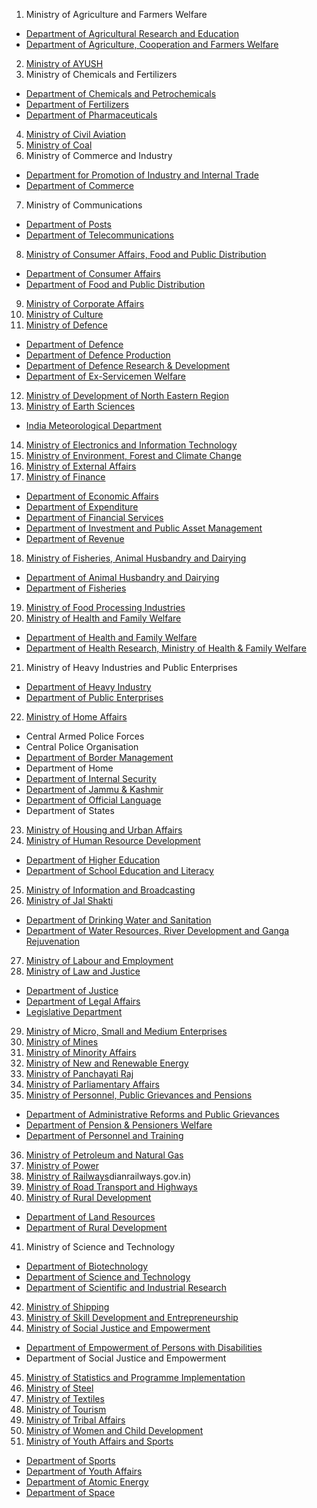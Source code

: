 1. Ministry of Agriculture and Farmers Welfare
  * [Department of Agricultural Research and Education](http://dare.gov.in)
  * [Department of Agriculture, Cooperation and Farmers Welfare](http://agricoop.gov.in)
2. [Ministry of AYUSH](http://ayush.gov.in)
3. Ministry of Chemicals and Fertilizers
  * [Department of Chemicals and Petrochemicals](http://chemicals.gov.in)
  * [Department of Fertilizers](http://fert.nic.in)
  * [Department of Pharmaceuticals](http://pharmaceuticals.gov.in)
4. [Ministry of Civil Aviation](http://civilaviation.gov.in)
5. [Ministry of Coal](https://coal.gov.in)
6. Ministry of Commerce and Industry
  * [Department for Promotion of Industry and Internal Trade](http://dipp.gov.in)
  * [Department of Commerce](http://commerce.gov.in)
7. Ministry of Communications
  * [Department of Posts](http://www.indiapost.gov.in)
  * [Department of Telecommunications](http://www.dot.gov.in)
8. [Ministry of Consumer Affairs, Food and Public Distribution](http://fcamin.nic.in)
  * [Department of Consumer Affairs](http://consumeraffairs.nic.in)
  * [Department of Food and Public Distribution](http://dfpd.gov.in)
9. [Ministry of Corporate Affairs](http://www.mca.gov.in)
10. [Ministry of Culture](https://indiaculture.gov.in)
11. [Ministry of Defence](http://mod.nic.in)
  * [Department of Defence](http://mod.nic.in/forms/default.aspx)
  * [Department of Defence Production](http://ddpmod.gov.in)
  * [Department of Defence Research & Development](http://www.drdo.gov.in/drdo/English/index.jsp?pg=homebody.jsp)
  * [Department of Ex-Servicemen Welfare](http://www.desw.gov.in)
12. [Ministry of Development of North Eastern Region](http://mdoner.gov.in)
13. [Ministry of Earth Sciences](http://moes.gov.in)
  * [India Meteorological Department](http://www.imd.gov.in)
14. [Ministry of Electronics and Information Technology](http://meity.gov.in)
15. [Ministry of Environment, Forest and Climate Change](http://www.moef.gov.in)
16. [Ministry of External Affairs](http://www.mea.gov.in)
17. [Ministry of Finance](https://www.finmin.nic.in)
  * [Department of Economic Affairs](http://dea.gov.in)
  * [Department of Expenditure](http://doe.gov.in)
  * [Department of Financial Services](http://financialservices.gov.in)
  * [Department of Investment and Public Asset Management](http://dipam.gov.in)
  * [Department of Revenue](http://dor.gov.in)
18. [Ministry of Fisheries, Animal Husbandry and Dairying](http://dahd.nic.in)
  * [Department of Animal Husbandry and Dairying](http://dadf.gov.in)
  * [Department of Fisheries](http://dof.gov.in)
19. [Ministry of Food Processing Industries](http://mofpi.nic.in)
20. [Ministry of Health and Family Welfare](http://mohfw.gov.in)
  * [Department of Health and Family Welfare](http://mohfw.gov.in)
  * [Department of Health Research, Ministry of Health & Family Welfare](https://dhr.gov.in)
21. Ministry of Heavy Industries and Public Enterprises
  * [Department of Heavy Industry](http://heavyindustry.gov.in)
  * [Department of Public Enterprises](http://dpe.nic.in)
22. [Ministry of Home Affairs](http://mha.gov.in)
  * Central Armed Police Forces
  * Central Police Organisation
  * [Department of Border Management](http://mha.nic.in/brdrmngmnt)
  * Department of Home
  * [Department of Internal Security](http://mha.nic.in/more2)
  * [Department of Jammu & Kashmir](http://mha.nic.in/more3)
  * [Department of Official Language](http://rajbhasha.gov.in)
  * Department of States
23. [Ministry of Housing and Urban Affairs](http://mohua.gov.in)
24. [Ministry of Human Resource Development](http://mhrd.gov.in)
  * [Department of Higher Education](http://mhrd.gov.in/higher_education)
  * [Department of School Education and Literacy](http://mhrd.gov.in/school-education)
25. [Ministry of Information and Broadcasting](http://www.mib.gov.in)
26. [Ministry of Jal Shakti](http://mowr.gov.in)
  * [Department of Drinking Water and Sanitation](https://jalshakti-ddws.gov.in)
  * [Department of Water Resources, River Development and Ganga Rejuvenation](http://mowr.gov.in/about-us/functions)
27. [Ministry of Labour and Employment](https://labour.gov.in)
28. [Ministry of Law and Justice](http://lawmin.nic.in)
  * [Department of Justice](http://doj.gov.in)
  * [Department of Legal Affairs](http://legalaffairs.gov.in)
  * [Legislative Department](http://legislative.gov.in)
29. [Ministry of Micro, Small and Medium Enterprises](http://www.msme.gov.in)
30. [Ministry of Mines](http://mines.gov.in)
31. [Ministry of Minority Affairs](http://minorityaffairs.gov.in)
32. [Ministry of New and Renewable Energy](https://mnre.gov.in)
33. [Ministry of Panchayati Raj](http://panchayat.gov.in)
34. [Ministry of Parliamentary Affairs](http://mpa.gov.in)
35. [Ministry of Personnel, Public Grievances and Pensions](http://persmin.gov.in)
  * [Department of Administrative Reforms and Public Grievances](http://darpg.gov.in)
  * [Department of Pension & Pensioners Welfare](http://persmin.gov.in/pension.asp)
  * [Department of Personnel and Training](http://dopt.gov.in)
36. [Ministry of Petroleum and Natural Gas](http://petroleum.nic.in)
37. [Ministry of Power](https://powermin.nic.in)
38. [Ministry of Railways](http://www.in)dianrailways.gov.in)
39. [Ministry of Road Transport and Highways](http://morth.gov.in)
40. [Ministry of Rural Development](https://rural.nic.in)
  * [Department of Land Resources](http://dolr.nic.in)
  * [Department of Rural Development](http://drd.nic.in)
41. Ministry of Science and Technology
  * [Department of Biotechnology](http://dbtindia.nic.in)
  * [Department of Science and Technology](http://dst.gov.in)
  * [Department of Scientific and Industrial Research](http://www.dsir.gov.in)
42. [Ministry of Shipping](http://shipmin.gov.in)
43. [Ministry of Skill Development and Entrepreneurship](http://www.skilldevelopment.gov.in)
44. [Ministry of Social Justice and Empowerment](http://socialjustice.gov.in)
  * [Department of Empowerment of Persons with Disabilities](http://www.disabilityaffairs.gov.in)
  * Department of Social Justice and Empowerment
45. [Ministry of Statistics and Programme Implementation](http://mospi.nic.in)
46. [Ministry of Steel](http://steel.gov.in)
47. [Ministry of Textiles](http://ministryoftextiles.gov.in)
48. [Ministry of Tourism](http://tourism.gov.in)
49. [Ministry of Tribal Affairs](http://tribal.gov.in)
50. [Ministry of Women and Child Development](http://wcd.nic.in)
51. [Ministry of Youth Affairs and Sports](http://yas.gov.in)
  * [Department of Sports](http://yas.gov.in/sports)
  * [Department of Youth Affairs](https://yas.gov.in/youth)
* [Department of Atomic Energy](http://www.dae.nic.in)
* [Department of Space](http://www.dos.gov.in)
